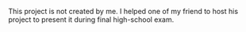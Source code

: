 This project is not created by me. I helped one of my friend to host his project to present it during final high-school exam.

